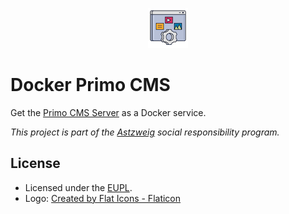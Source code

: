 <p align="center">
  <img src="https://github.com/astzweig/docker-primocms/blob/main/Icon.png?raw=true" alt="Astzweig Repository Logo" />
</p>

# Docker Primo CMS
Get the [Primo CMS Server][github-primocms-server] as a Docker service.

_This project is part of the [Astzweig][astzweig] social responsibility
program._

## License
* Licensed under the [EUPL][eupl].
* Logo: [Created by Flat Icons - Flaticon][flaticon-ref]


[github-primocms-server]: https://github.com/primodotso/primo-server
[astzweig]: https://astzweig.de/ges-ver
[eupl]: https://eupl.eu/1.2/en/
[flaticon-ref]: https://www.flaticon.com/free-icons/content-management-system
